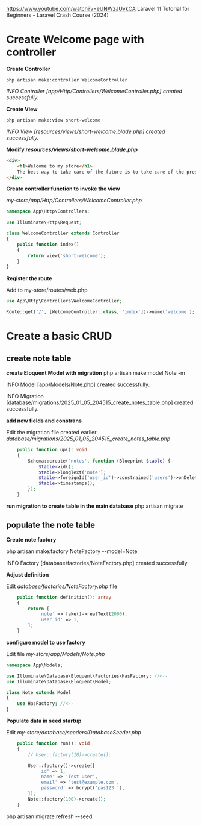 https://www.youtube.com/watch?v=eUNWzJUvkCA
Laravel 11 Tutorial for Beginners - Laravel Crash Course (2024)

# Create Welcome page with controller

**Create Controller**
```
php artisan make:controller WelcomeController
```

*INFO  Controller [app/Http/Controllers/WelcomeController.php] created successfully.* 

**Create View**

```
php artisan make:view short-welcome
```

*INFO  View [resources/views/short-welcome.blade.php] created successfully.*

**Modify *resources/views/short-welcome.blade.php***

```html
<div>
    <h1>Welcome to my store</h1>
    The best way to take care of the future is to take care of the present moment. - Thich Nhat Hanh
</div>
```

**Create controller function to invoke the view**

*my-store/app/Http/Controllers/WelcomeController.php*

```php
namespace App\Http\Controllers;

use Illuminate\Http\Request;

class WelcomeController extends Controller
{
    public function index()
    {
        return view('short-welcome');
    }
}
```

**Register the route**

Add to my-store/routes/web.php

```php
use App\Http\Controllers\WelcomeController;

Route::get('/', [WelcomeController::class, 'index'])->name('welcome');
```
# Create a basic CRUD
create note table
-
**create Eloquent Model with migration**
php artisan make:model Note -m

   INFO  Model [app/Models/Note.php] created successfully.  

   INFO  Migration [database/migrations/2025_01_05_204515_create_notes_table.php] created successfully.  

**add new fields and constrans**

Edit the migration file created earlier *database/migrations/2025_01_05_204515_create_notes_table.php*
```PHP    
    public function up(): void
    {
        Schema::create('notes', function (Blueprint $table) {
            $table->id();
            $table->longText('note');
            $table->foreignId('user_id')->constrained('users')->onDelete('cascade');
            $table->timestamps();
        });
    }
```
**run migration to create table in the main database**
php artisan migrate

populate the note table
-
**Create note factory**

php artisan make:factory NoteFactory --model=Note

   INFO  Factory [database/factories/NoteFactory.php] created successfully.

**Adjust definition**

Edit *database/factories/NoteFactory.php* file
```PHP
    public function definition(): array
    {
        return [
            'note' => fake()->realText(2000),
            'user_id' => 1,
        ];
    }
```

**configure model to use factory**

Edit file *my-store/app/Models/Note.php*

```PHP
namespace App\Models;

use Illuminate\Database\Eloquent\Factories\HasFactory; //<--
use Illuminate\Database\Eloquent\Model;

class Note extends Model
{
    use HasFactory; //<--
}
```

**Populate data in seed startup**

Edit *my-store/database/seeders/DatabaseSeeder.php*

```PHP
    public function run(): void
    {
        // User::factory(10)->create();

        User::factory()->create([
            'id' => 1,
            'name' => 'Test User',
            'email' => 'test@example.com',
            'password' => bcrypt('pas123.'),
        ]);
        Note::factory(100)->create();
    }
```

php artisan migrate:refresh --seed
